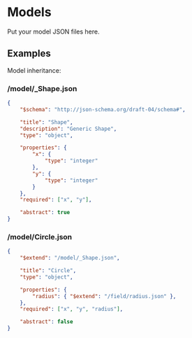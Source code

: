 Models
======
Put your model JSON files here.

Examples
--------
Model inheritance:

### /model/_Shape.json
```json
{
    "$schema": "http://json-schema.org/draft-04/schema#",

    "title": "Shape",
    "description": "Generic Shape",
    "type": "object",

    "properties": {
        "x": {
            "type": "integer"
        },
        "y": {
            "type": "integer"
        }
    },
    "required": ["x", "y"],

    "abstract": true
}
```

### /model/Circle.json
```json
{
    "$extend": "/model/_Shape.json",

    "title": "Circle",
    "type": "object",

    "properties": {
        "radius": { "$extend": "/field/radius.json" },
    },
    "required": ["x", "y", "radius"],

    "abstract": false
}
```